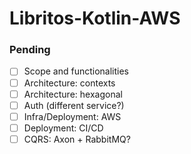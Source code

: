 # Libritos-Kotlin-AWS

### Pending

- [ ] Scope and functionalities
- [ ] Architecture: contexts
- [ ] Architecture: hexagonal
- [ ] Auth (different service?)
- [ ] Infra/Deployment: AWS
- [ ] Deployment: CI/CD
- [ ] CQRS: Axon + RabbitMQ?

